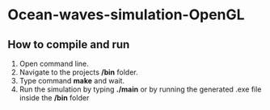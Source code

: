 # Ocean-waves-simulation-OpenGL
## How to compile and run
1. Open command line.  
2. Navigate to the projects **/bin** folder.  
3. Type command **make** and wait.  
4. Run the simulation by typing **./main** or by running the generated .exe file inside the **/bin** folder
